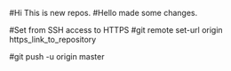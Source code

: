 #Hi This is new repos.
#Hello made some changes.

#Set from SSH access to HTTPS
#git remote set-url origin https_link_to_repository

#git push -u origin master